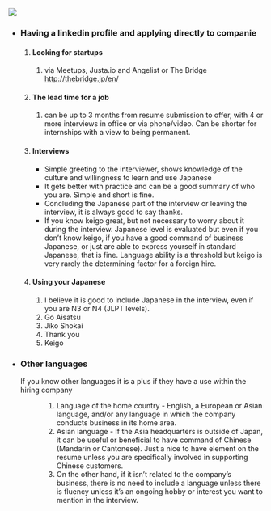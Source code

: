 <p>
  <a href="https://d3loylgx84jw3f.cloudfront.net/audio/8611/kb-article/rc_kb_article_linkedin_1005.mp3" target="”_blank”"><img src="https://s3-ap-northeast-1.amazonaws.com/all-jp-1/img/icons/all/banner/menu_info_banner.png"></a>
</p>
<ul>
  <li>
    <h3>
      <strong>Having a linkedin profile and applying directly to companie</strong>&nbsp;
    </h3>
  </li>
</ul>
<ol>
  <ol>
    <li style="font-weight:400">
      <h4>
        <strong>Looking for startups</strong>
      </h4>
    </li>
    <ol>
      <li style="font-weight:400">
        <span style="font-weight:400">via Meetups, Justa.io and Angelist or The Bridge </span><span style="font-weight:400"><a href="http://thebridge.jp/en/">http://thebridge.jp/en/</a></span>
      </li>
    </ol>
    <li style="font-weight:400">
      <h4>
        <strong>The lead time for a job </strong>
      </h4>
    </li>
    <ol>
      <li style="font-weight:400">
        <span style="font-weight:400">can be up to 3 months from resume submission to offer, with 4 or more interviews in office or via phone/video. Can be shorter for internships with a view to being permanent.</span>
      </li>
    </ol>
    <li style="font-weight:400">
      <h4>
        <strong>Interviews</strong>
      </h4>
      <ul>
        <li style="font-weight:400">
          <span style="font-weight:400">Simple greeting to the interviewer, shows knowledge of the culture and willingness to learn and use Japanese</span>
        </li>
      </ul>
      <ul>
        <li style="font-weight:400">
          <span style="font-weight:400">It gets better with practice and can be a good summary of who you are. Simple and short is fine.</span>
        </li>
      </ul>
      <ul>
        <li style="font-weight:400">
          <span style="font-weight:400">Concluding the Japanese part of the interview or leaving the interview, it is always good to say thanks.</span>
        </li>
      </ul>
      <ul>
        <li style="font-weight:400">
          <span style="font-weight:400">If you know keigo great, but not necessary to worry about it during the interview. Japanese level is evaluated but even if you don’t know keigo, if you have a good command of business Japanese, or just are able to express yourself in standard Japanese, that is fine. Language ability is a threshold but keigo is very rarely the determining factor for a foreign hire.</span>
        </li>
      </ul>
    </li>
    <li>
      <h4>
        <strong>Using your Japanese</strong>
      </h4>
    </li>
    <ol>
      <li style="font-weight:400">
        <span style="font-weight:400">I believe it is good to include Japanese in the interview, even if you are N3 or N4 (JLPT levels).</span>
      </li>
      <li style="font-weight:400">
        <span style="font-weight:400">Go Aisatsu</span>
      </li>
      <li style="font-weight:400">
        <span style="font-weight:400">Jiko Shokai</span>
      </li>
      <li style="font-weight:400">
        <span style="font-weight:400">Thank you</span>
      </li>
      <li style="font-weight:400">
        <span style="font-weight:400">Keigo</span>
      </li>
    </ol>
  </ol>
</ol>
<ul>
  <li>
    <h3>
      <strong>Other languages&nbsp;</strong>
    </h3>
    <span style="font-weight:400">If you know other languages it is a plus if they have a use within the hiring company</span>
  </li>
</ul>
<ol>
  <ol>
    <ol>
      <ol>
        <li style="font-weight:400">
          <span style="font-weight:400">Language of the home country - English, a European or Asian language, and/or any language in which the company conducts business in its home area.</span>
        </li>
        <li style="font-weight:400">
          <span style="font-weight:400">Asian language - If the Asia headquarters is outside of Japan, it can be useful or beneficial to have command of Chinese (Mandarin or Cantonese). Just a nice to have element on the resume unless you are specifically involved in supporting Chinese customers. </span>
        </li>
        <li style="font-weight:400">
          <span style="font-weight:400">On the other hand, if it isn’t related to the company’s business, there is no need to include a language unless there is fluency unless it’s an ongoing hobby or interest you want to mention in the interview.</span>
        </li>
      </ol>
    </ol>
  </ol>
</ol>
